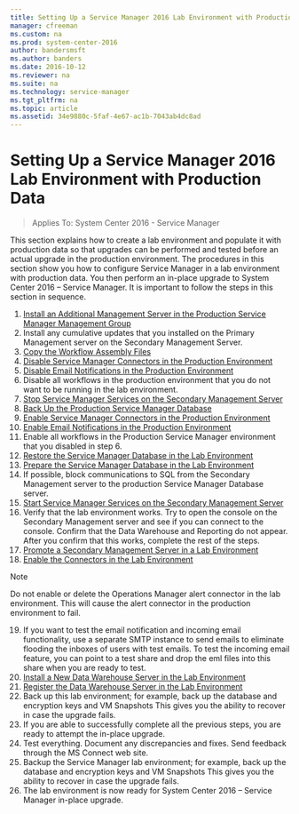 ```yaml
---
title: Setting Up a Service Manager 2016 Lab Environment with Production Data
manager: cfreeman
ms.custom: na
ms.prod: system-center-2016
author: bandersmsft
ms.author: banders
ms.date: 2016-10-12
ms.reviewer: na
ms.suite: na
ms.technology: service-manager
ms.tgt_pltfrm: na
ms.topic: article
ms.assetid: 34e9880c-5faf-4e67-ac1b-7043ab4dc8ad
---
```


# Setting Up a Service Manager 2016 Lab Environment with Production Data

>Applies To: System Center 2016 - Service Manager

This section explains how to create a lab environment and populate it with production data so that upgrades can be performed and tested before an actual upgrade in the production environment. The procedures in this section show you how to configure Service Manager in a lab environment with production data. You then perform an in-place upgrade to System Center 2016 – Service Manager. It is important to follow the steps in this section in sequence.

1. [Install an Additional Management Server in the Production Service Manager Management Group](upgrade-how-to-install-an-additional-management-server-in-the-production-service-manager-management-group.md)
2. Install any cumulative updates that you installed on the Primary Management server on the Secondary Management Server.
3. [Copy the Workflow Assembly Files](upgrade-how-to-copy-the-workflow-assembly-files.md)
4. [Disable Service Manager Connectors in the Production Environment](upgrade-how-to-disable-service-manager-connectors-in-the-production-environment.md)
5. [Disable Email Notifications in the Production Environment](upgrade-how-to-disable-email-notifications-in-the-production-environment.md)
6. Disable all workflows in the production environment that you do not want to be running in the lab environment.
7. [Stop Service Manager Services on the Secondary Management Server](upgrade-how-to-stop-service-manager-services-on-the-secondary-management-server.md)
8. [Back Up the Production Service Manager Database](upgrade-how-to-back-up-the-production-service-manager-database.md)
9. [Enable Service Manager Connectors in the Production Environment](upgrade-how-to-enable-service-manager-connectors-in-the-production-environment.md)
10. [Enable Email Notifications in the Production Environment](upgrade-how-to-enable-email-notifications-in-the-production-environment.md)
11. Enable all workflows in the Production Service Manager environment that you disabled in step 6.
12. [Restore the Service Manager Database in the Lab Environment](upgrade-how-to-restore-the-service-manager-database-in-the-lab-environment.md)
13. [Prepare the Service Manager Database in the Lab Environment](upgrade-how-to-prepare-the-service-manager-database-in-the-lab-environment.md)
14. If possible, block communications to SQL from the Secondary Management server to the production Service Manager Database server.
15. [Start Service Manager Services on the Secondary Management Server](upgrade-how-to-start-service-manager-services-on-the-secondary-management-server.md)
16. Verify that the lab environment works. Try to open the console on the Secondary Management server and see if you can connect to the console. Confirm that the Data Warehouse and Reporting do not appear. After you confirm that this works, complete the rest of the steps.
17. [Promote a Secondary Management Server in a Lab Environment](upgrade-how-to-promote-a-secondary-management-server-in-a-lab-environment.md)
18. [Enable the Connectors in the Lab Environment](upgrade-how-to-enable-the-connectors-in-the-lab-environment.md)
  >[!NOTE]
  Do not enable or delete the Operations Manager alert connector in the lab environment. This will cause the alert connector in the production environment to fail.

19. If you want to test the email notification and incoming email functionality, use a separate SMTP instance to send emails to eliminate flooding the inboxes of users with test emails. To test the incoming email feature, you can point to a test share and drop the eml files into this share when you are ready to test.
20. [Install a New Data Warehouse Server in the Lab Environment](upgrade-how-to-install-a-new-data-warehouse-server-in-the-lab-environment.md)
21. [Register the Data Warehouse Server in the Lab Environment](upgrade-how-to-register-the-data-warehouse-server-in-the-lab-environment.md)
22. Back up this lab environment; for example, back up the database and encryption keys and VM Snapshots This gives you the ability to recover in case the upgrade fails.
23. If you are able to successfully complete all the previous steps, you are ready to attempt the in-place upgrade.
24. Test everything. Document any discrepancies and fixes. Send feedback through the MS Connect web site.
25. Backup the Service Manager lab environment; for example, back up the database and encryption keys and VM Snapshots This gives you the ability to recover in case the upgrade fails.
26. The lab environment is now ready for System Center 2016 – Service Manager in-place upgrade.
